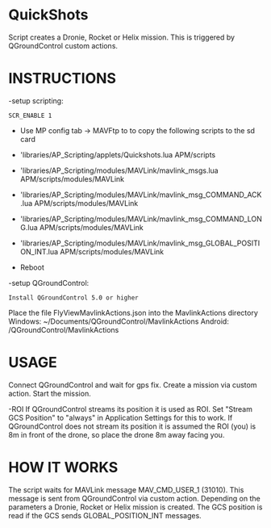 # QuickShots
Script creates a Dronie, Rocket or Helix mission.
This is triggered by QGroundControl custom actions.

# INSTRUCTIONS

-setup scripting:
```
SCR_ENABLE 1
```
- Use MP config tab -> MAVFtp to to copy the following scripts to the sd card 
- 'libraries/AP_Scripting/applets/Quickshots.lua APM/scripts 
- 'libraries/AP_Scripting/modules/MAVLink/mavlink_msgs.lua APM/scripts/modules/MAVLink 
- 'libraries/AP_Scripting/modules/MAVLink/mavlink_msg_COMMAND_ACK.lua APM/scripts/modules/MAVLink 
- 'libraries/AP_Scripting/modules/MAVLink/mavlink_msg_COMMAND_LONG.lua APM/scripts/modules/MAVLink 
- 'libraries/AP_Scripting/modules/MAVLink/mavlink_msg_GLOBAL_POSITION_INT.lua APM/scripts/modules/MAVLink 

- Reboot

-setup QGroundControl:
```
Install QGroundControl 5.0 or higher
```

Place the file FlyViewMavlinkActions.json into the MavlinkActions directory 
Windows: ~/Documents/QGroundControl/MavlinkActions 
Android: /QGroundControl/MavlinkActions 

# USAGE

Connect QGroundControl and wait for gps fix. 
Create a mission via custom action. 
Start the mission.

-ROI
If QGroundControl streams its position it is used as ROI. 
Set "Stream GCS Position" to "always" in Application Settings for this to work. 
If QGroundControl does not stream its position it is assumed the ROI (you) is 8m 
in front of the drone, so place the drone 8m away facing you.

# HOW IT WORKS

The script waits for MAVLink message MAV_CMD_USER_1 (31010). 
This message is sent from QGroundControl via custom action. 
Depending on the parameters a Dronie, Rocket or Helix mission is created. 
The GCS position is read if the GCS sends GLOBAL_POSITION_INT messages.
